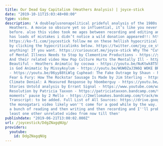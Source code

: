 ```yaml
---
title: Our Dead Gay Capitalism (Heathers Analysis) | joyce-stick
date: "2019-10-11T15:03:48+08:00"
type: video
description: 'A doubleplusnonapolitical prideful analysis of the 1980s cult classic
  Heathers. A movie so obscure yet so influential, it’s like you never heard of Evangelion
  before. also this video took me ages between recording and editing and probably
  has loads of mistakes i didn’t notice a wild donation appeared!!: https://www.patreon.com/joycestick
  https://ko-fi.com/joycestick follow me on these hellish hypocritical “social” platforms
  by clicking the hypocriticalinks below. https://twitter.com/joy_ce_stick ask something!
  anything! If you want. https://curiouscat.me/joyce-stick Why The "Cutesification"
  of Mental Illness Needs to Stop by Clementine Productions - https://youtu.be/gfy4KWtsiiA
  And their related video How Pop Culture Hurts the Mentally Ill - https://youtu.be/yFBbxvHWe_A
  Beautiful - Heathers Animatic by cocowa - https://youtu.be/NuKtwk8T5Sg Our Love
  is God Animatic by MissyAsylum - https://youtu.be/WUW0ZaJ3N6Q WOKE BRANDS by hbomberguy
  - https://youtu.be/06yy88tLWlg Cuphead: The Fake Outrage by Shaun - https://youtu.be/_-P9_oUV9Gw
  Fear & Fury: How The Rockstar Sausage Is Made by Jim Sterling - https://youtu.be/4xTDVlNGKng
  Climate Denial: A Measured Response by hbomberguy - https://youtu.be/RLqXkYrdmjY
  Stories Untold analysis by Errant Signal - https://www.youtube.com/watch?v=SOmEJMY3z3o
  Resolution by Patricia Taxxon - https://patriciataxxon.bandcamp.com/track/resolution
  moments’ pause by 2 Mello - https://2mellomakes.bandcamp.com/track/moments-pause
  Transcript: to be added. Full List of All Sources: https://drive.google.com/file/d/1ATyxJhCyxIonr1xgDJc7kNYHH0Cjwtm3/view?usp=sharing
  the monogatari video likely won''t come for a good while by the way. need to do
  a bunch of reading and then writing and then recording and I''ll probably have at
  least one other unrelated video from now till then'
publishdate: "2019-06-21T13:00:02.000Z"
url: /joycestick/DdgZNagqNUg/
providers:
  youtube:
    id: DdgZNagqNUg
---
```

